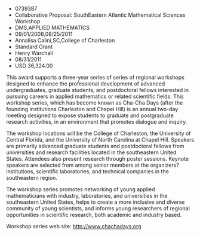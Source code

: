 
* 0739387
* Collaborative Proposal: SouthEastern Atlantic Mathematical Sciences Workshop
* DMS,APPLIED MATHEMATICS
* 09/01/2008,08/25/2011
* Annalisa Calini,SC,College of Charleston
* Standard Grant
* Henry Warchall
* 08/31/2011
* USD 36,324.00

This award supports a three-year series of series of regional workshops designed
to enhance the professional development of advanced undergraduates, graduate
students, and postdoctoral fellows interested in pursuing careers in applied
mathematics or related scientific fields. This workshop series, which has become
known as Cha-Cha Days (after the founding institutions Charleston and Chapel
Hill) is an annual two-day meeting designed to expose students to graduate and
postgraduate research activities, in an environment that promotes dialogue and
inquiry.

The workshop locations will be the College of Charleston, the University of
Central Florida, and the University of North Carolina at Chapel Hill. Speakers
are primarily advanced graduate students and postdoctoral fellows from
universities and research facilities located in the southeastern United States.
Attendees also present research through poster sessions. Keynote speakers are
selected from among senior members at the organizers? institutions, scientific
laboratories, and technical companies in the southeastern region.

The workshop series promotes networking of young applied mathematicians with
industry, laboratories, and universities in the southeastern United States,
helps to create a more inclusive and diverse community of young scientists, and
informs young researchers of regional opportunities in scientific research, both
academic and industry based.

Workshop series web site: http://www.chachadays.org
